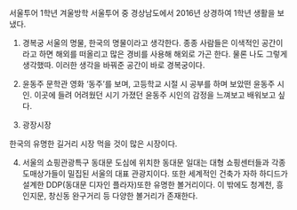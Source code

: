 서울투어 
1학년 겨울방학 서울투어 중
경상남도에서 2016년 상경하여 1학년 생활을 보냈다.

1. 경복궁
서울의 명물, 한국의 명물이라고 생각한다. 종종 사람들은 이색적인 공간이라고 하면 해외를 떠올리고 많은 경비를 사용해 해외로 가곤 한다. 물론 나도 그렇게 생각했따. 이러한 생각을 바꿔준 공간이 바로 경복궁이다.

2. 윤동주 문학관
영화 ‘동주’를 보며, 고등학교 시절 시 공부를 하며 보았떤 윤동주 시인. 이곳에 들려 어려웠던 시기 가졌던 윤동주 시인의 감정을 느껴보고 배워보고 싶다.

3. 광장시장

한국의 유명한 길거리 시장 먹을 것이 많은 시장이다.

4. 서울의 쇼핑관광특구 동대문
도심에 위치한 동대문 일대는 대형 쇼핑센터들과 각종 도매상가들이 밀집된 서울의 대표 관광지이다.
또한 세계적인 건축가 자하 하디드가 설계한 DDP(동대문 디자인 플라자)또한 유명한 볼거리이다.
이 밖에도 청계천, 흥인지문, 창신동 완구거리 등 다양한 볼거리가 존재한다.
